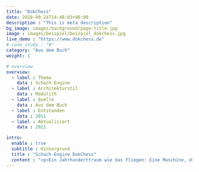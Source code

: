 ```yaml
---
title: "DokChess"
date: 2018-09-24T14:48:03+06:00
description : "This is meta description"
bg_image: images/background/page-title.jpg
image : images/beispiel/beispiel_dokchess.jpg
live_demo : "https://www.dokchess.de"
# case_study : "#"
category: "Aus dem Buch"
weight: 1

# overview
overview:
  - label : Thema
    data : Schach-Engine
  - label : Architekturstil
    data : Modulith
  - label : Quelle
    data : Aus dem Buch
  - label : Entstanden
    data : 2011
  - label : Aktualisiert
    data : 2021

intro:
  enable : true
  subtitle : Hintergrund
  title : "Schach-Engine DokChess"
  content : "<p>Ein Jahrhunderttraum wie das Fliegen: Eine Maschine, die Menschen im Schach bezwingt. Auch heute noch für viele Entwickler eine faszinierende Aufgabe!</p><p>Wie zerlegt man das Problem geschickt? Welche wichtigen Entscheidungen sind bei der Umsetzung zu treffen? Mit DokChess lernt Ihr das Nötigste, um selbst ein Schachprogramm zu bauen. Und Ihr erfahrt auf vergnügliche Weise en passant, wie Ihr ganz allgemein eine nachvollziehbare, angemessene Softwarearchitektur entwerfen, bewerten und festhalten könnt.</p><p>Stefan Zörner hat DokChess ursprünglich als Anschauungsmaterial für Vorträge und Workshops rund um Softwarearchitektur und -entwurf konzipiert und implementiert. Mit dem Erscheinen der ersten Auflage dieses Buchs galt es als erstes vollständiges, frei verfügbares Beispiel für arc42 überhaupt. Die Inhalte waren von Beginn an frei im Interbet verfügbar.</p>"
---
```

